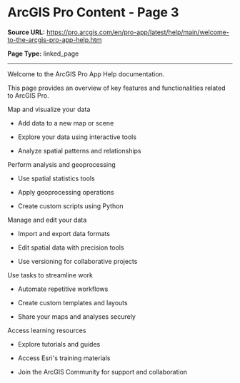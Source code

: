 # ArcGIS Pro Content - Page 3

**Source URL:** https://pro.arcgis.com/en/pro-app/latest/help/main/welcome-to-the-arcgis-pro-app-help.htm

**Page Type:** linked_page

---

Welcome to the ArcGIS Pro App Help documentation.

This page provides an overview of key features and functionalities related to ArcGIS Pro.

Map and visualize your data

- Add data to a new map or scene

- Explore your data using interactive tools

- Analyze spatial patterns and relationships

Perform analysis and geoprocessing

- Use spatial statistics tools

- Apply geoprocessing operations

- Create custom scripts using Python

Manage and edit your data

- Import and export data formats

- Edit spatial data with precision tools

- Use versioning for collaborative projects

Use tasks to streamline work

- Automate repetitive workflows

- Create custom templates and layouts

- Share your maps and analyses securely

Access learning resources

- Explore tutorials and guides

- Access Esri's training materials

- Join the ArcGIS Community for support and collaboration